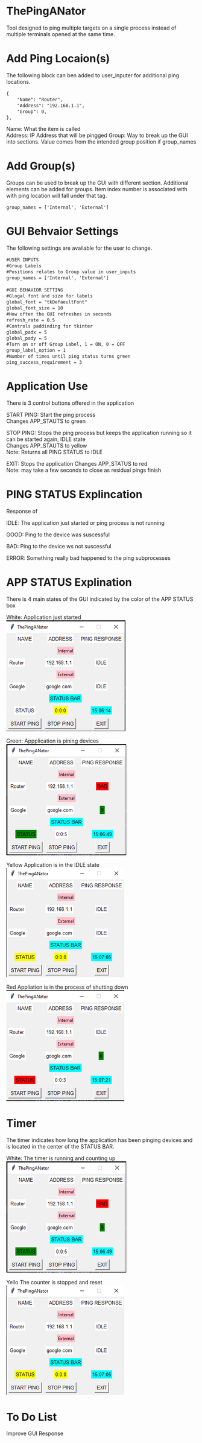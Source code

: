 # ThePingANator
Tool designed to ping multiple targets on a single process instead of multiple terminals opened at the same time.

# Add Ping Locaion(s)
The following block can ben added to user_inputer for additional ping locations.

    {
        "Name": "Router",
        "Address": "192.168.1.1",
        "Group": 0,
    },

Name: What the item is called  
Address: IP Address that will be pingged 
Group: Way to break up the GUI into sections. Value comes from the intended group position if group_names

# Add Group(s)
Groups can be used to break up the GUI with different section. Additional elements can be added for groups. Item index number is associated with with ping location will fall under that tag.

    group_names = ['Internal', 'External']

# GUI Behvaior Settings
The following settings are available for the user to change.

    #USER INPUTS
    #Group Labels
    #Positions relates to Group value in user_inputs
    group_names = ['Internal', 'External']

    #GUI BEHAVIOR SETTING
    #Glogal font and size for labels
    global_font = "tkDefaeultFont"
    global_font_size = 10
    #How often the GUI refreshes in seconds
    refresh_rate = 0.5
    #Controls paddinding for tkinter
    global_padx = 5
    global_pady = 5
    #Turn on or off Group Label, 1 = ON, 0 = OFF
    group_label_option = 1
    #Number of times until ping status turns green
    ping_success_requirement = 3 

# Application Use
There is 3 control buttons offered in the application

START PING:
    Start the ping process  
    Changes APP_STAUTS to green  

STOP PING:
    Stops the ping process but keeps the application running so it can be started again, IDLE state  
    Changes APP_STAUTS to yellow  
    Note: Returns all PING STATUS to IDLE  

EXIT: 
    Stops the application
    Changes APP_STATUS to red  
    Note: may take a few seconds to close as residual pings finish  

# PING STATUS Explincation
Response of 

IDLE: The application just started or ping process is not running

GOOD: Ping to the device was suscessful

BAD: Ping to the device ws not suscessful 

ERROR: Something really bad happened to the ping subprocesses

# APP STATUS Explination
There is 4 main states of the GUI indicated by the color of the APP STATUS box

White:
    Application just started  
    ![white](/Photos/WHITE.png)

Green:
    Appplication is pining devices  
    ![green](/Photos/GREEN.png)

Yellow
    Application is in the IDLE state  
    ![yellow](/Photos/YELLOW.png)

Red
    Appliation is in the process of shutting down  
    ![red](/Photos/RED.png)

# Timer
The timer indicates how long the application has been pinging devices and is located in the center of the STATUS BAR.  

White:
    The timer is running and counting up
    ![green](/Photos/GREEN.png)

Yello
    The counter is stopped and reset
    ![yellow](/Photos/YELLOW.png)

# To Do List  
Improve GUI Response